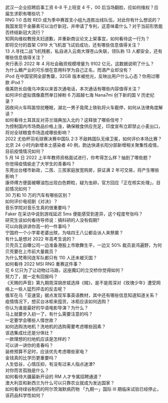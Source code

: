 武汉一企业招聘启事工资 6-8 千上班变 4 千，00 后当场翻脸，应如何维权？应届生求职有哪些坑？  
RNG 1:0 击败 RED 成为季中赛首支小组九连胜出线队伍，对此你有什么想说的？  
我国发现千金藤素可以治疗新冠，并申请了专利，这意味着什么？对于当前形势能否终结新冠大流行？  
知网向维权教授夫妇道歉，并重新商议论文上架事宜，如何看待这一行为？  
即将交付的首架 C919 大飞机首飞试验成功，还有哪些信息值得关注？  
13 人寻找二战飞机残骸，私自进入云南大理苍山失联，领队称 13 人都安全，还有哪些信息值得关注？  
央行表示 2022 年 4 月社会融资规模增量为 9102 亿元，这数据说明了什么？  
为什么糖产业的可乐很在意用科学为自己正名，而酒产业却没有？  
iPod 在中国官网全部售罄，32GB 版本被抢光，反映出用户什么心态？你用过哪款 iPod？  
俄美防长自俄乌冲突以来首次通电话，本次通话有哪些内容值得关注？  
如何评价虚拟偶像嘉然单日掉粉 6 万超越七海 Nana7mi 创下新的国 V 历史纪录？  
因夜间火车鸣笛惊扰睡眠，湖北一男子竟爬上铁轨将火车截停，如何从法律角度解读？  
如何看待土耳其反对芬兰瑞典加入北约？这释放了哪些信号？  
为控制国内市场商品价格上涨，确保粮食供应充足，印度宣布立即禁止小麦出口，将对全球粮食市场造成哪些影响？  
2022 尤伯杯羽毛球赛决赛中国队 2:3 不敌韩国队无缘卫冕，如何评价本场比赛？  
北京 24 小时内新增本土感染者 40 例，韵达快递长阳分部新增相关聚集性疫情，目前疫情情况如何？  
5 月 14 日 2022 上半年教师资格面试进行，你考得怎么样？抽到了哪些题？  
你觉得疫情偷走了大学生的青春吗？  
东莞出台楼市新政，二孩、三孩家庭放宽购房，获证满 2 年可交易，将产生哪些影响？  
康师傅方便面被曝油包出现白色颗粒，疑为虫卵，官方回应「正在核实处理」，目前情况如何？  
30 万和 10 万的汽车有哪些区别？  
如何评价电视剧《对决》？  
音乐学院对音乐生真的很重要吗？  
Faker 在采访中说到游戏延迟 5ms 便能感受到差异，这个程度夸张吗？  
研究生该如何看待导师说：搞科研的人没有假期?  
可以向我讲讲你高一的一件事吗？  
宁国府一个小字辈老婆出殡，为啥四王八公都会派人来祭奠？  
有什么是想对 2022 年高考生说的？  
贝壳员工自曝公司一边准备港股上市歌舞生平，一边又 50% 裁员哀鸿遍野，为何贝壳要在上市前大量裁员？  
为什么梵蒂冈连军队都只有 110 人还未被灭国？  
如何看待 2022 MSI RNG 重赛这件事？  
花 6 亿只为了让动物过马路，这座魔幻的立交桥你觉得如何？  
努力了，就一定有回报吗？  
《天赐的声音》第九期周深胡彦斌选择《贼》，是不是周深对《玫瑰少年》遭受网络上一些人猛烈抨击的反击呢？  
俄军在乌「亚速营」据点发现军事英语教材，其中还有哪些信息知道知道关系？  
疫情情况下，想买台冰柜来囤货，冰柜应该如何选购？  
你认为谁是最好的华语电影导演？为什么？  
马上就要步入初一了，有什么需要注意的吗？  
一定要学会哪些人情世故？  
如何选购洗地机？洗地机的选购需要考虑哪些因素？  
该选集成灶还是分体灶？  
一款理想的扫地机应该是怎样的？  
可以讲一讲你的青春吗？  
装修预算不足时，应该优先考虑哪些家电？  
金钱真的比学历更重要吗？  
人生低谷，心情压抑，有没有过来人指点迷津?  
对你而言孤独是什么？  
如何看待大疆最新开设的 RM 人才专属招聘通道？  
澳大利亚和新西兰为什么可以只靠农业就成为发达国家？  
如何看待绿谷制药的阿尔茨海默病药物 「九期一」国际 III 期临床试验已经停止，该药品科学性如何？  
